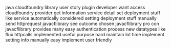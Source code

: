 java cloudfoundry library user story plugin developer want access cloudfoundry provider get information service detail set deployment stuff like service automatically considered setting deployment stuff manually send httprequest javacflibrary see outcome chosen javacflibrary pro con javacflibrary provides many easy authentication process new datatypes like flux httpcalls implemented useful purpose hard maintain lot time implement setting info manually easy implement user friendly